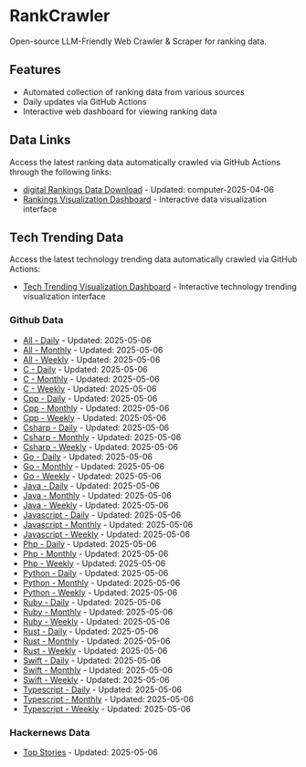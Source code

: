 # RankCrawler

Open-source LLM-Friendly Web Crawler & Scraper for ranking data.

## Features

* Automated collection of ranking data from various sources
* Daily updates via GitHub Actions
* Interactive web dashboard for viewing ranking data


## Data Links

Access the latest ranking data automatically crawled via GitHub Actions through the following links:

* [digital Rankings Data Download](https://github.com/chenjy16/RankCrawler/blob/main/data/1688/digital_computer_2025-04-06.json) - Updated: computer-2025-04-06
* [Rankings Visualization Dashboard](https://chenjy16.github.io/RankCrawler/1688_rankings.html) - Interactive data visualization interface




## Tech Trending Data

Access the latest technology trending data automatically crawled via GitHub Actions:

* [Tech Trending Visualization Dashboard](https://chenjy16.github.io/RankCrawler/tech_trending.html) - Interactive technology trending visualization interface

### Github Data

* [All - Daily](https://github.com/chenjy16/RankCrawler/blob/main/data/github/github_all_daily_2025-05-06.json) - Updated: 2025-05-06
* [All - Monthly](https://github.com/chenjy16/RankCrawler/blob/main/data/github/github_all_monthly_2025-05-06.json) - Updated: 2025-05-06
* [All - Weekly](https://github.com/chenjy16/RankCrawler/blob/main/data/github/github_all_weekly_2025-05-06.json) - Updated: 2025-05-06
* [C - Daily](https://github.com/chenjy16/RankCrawler/blob/main/data/github/github_c_daily_2025-05-06.json) - Updated: 2025-05-06
* [C - Monthly](https://github.com/chenjy16/RankCrawler/blob/main/data/github/github_c_monthly_2025-05-06.json) - Updated: 2025-05-06
* [C - Weekly](https://github.com/chenjy16/RankCrawler/blob/main/data/github/github_c_weekly_2025-05-06.json) - Updated: 2025-05-06
* [Cpp - Daily](https://github.com/chenjy16/RankCrawler/blob/main/data/github/github_cpp_daily_2025-05-06.json) - Updated: 2025-05-06
* [Cpp - Monthly](https://github.com/chenjy16/RankCrawler/blob/main/data/github/github_cpp_monthly_2025-05-06.json) - Updated: 2025-05-06
* [Cpp - Weekly](https://github.com/chenjy16/RankCrawler/blob/main/data/github/github_cpp_weekly_2025-05-06.json) - Updated: 2025-05-06
* [Csharp - Daily](https://github.com/chenjy16/RankCrawler/blob/main/data/github/github_csharp_daily_2025-05-06.json) - Updated: 2025-05-06
* [Csharp - Monthly](https://github.com/chenjy16/RankCrawler/blob/main/data/github/github_csharp_monthly_2025-05-06.json) - Updated: 2025-05-06
* [Csharp - Weekly](https://github.com/chenjy16/RankCrawler/blob/main/data/github/github_csharp_weekly_2025-05-06.json) - Updated: 2025-05-06
* [Go - Daily](https://github.com/chenjy16/RankCrawler/blob/main/data/github/github_go_daily_2025-05-06.json) - Updated: 2025-05-06
* [Go - Monthly](https://github.com/chenjy16/RankCrawler/blob/main/data/github/github_go_monthly_2025-05-06.json) - Updated: 2025-05-06
* [Go - Weekly](https://github.com/chenjy16/RankCrawler/blob/main/data/github/github_go_weekly_2025-05-06.json) - Updated: 2025-05-06
* [Java - Daily](https://github.com/chenjy16/RankCrawler/blob/main/data/github/github_java_daily_2025-05-06.json) - Updated: 2025-05-06
* [Java - Monthly](https://github.com/chenjy16/RankCrawler/blob/main/data/github/github_java_monthly_2025-05-06.json) - Updated: 2025-05-06
* [Java - Weekly](https://github.com/chenjy16/RankCrawler/blob/main/data/github/github_java_weekly_2025-05-06.json) - Updated: 2025-05-06
* [Javascript - Daily](https://github.com/chenjy16/RankCrawler/blob/main/data/github/github_javascript_daily_2025-05-06.json) - Updated: 2025-05-06
* [Javascript - Monthly](https://github.com/chenjy16/RankCrawler/blob/main/data/github/github_javascript_monthly_2025-05-06.json) - Updated: 2025-05-06
* [Javascript - Weekly](https://github.com/chenjy16/RankCrawler/blob/main/data/github/github_javascript_weekly_2025-05-06.json) - Updated: 2025-05-06
* [Php - Daily](https://github.com/chenjy16/RankCrawler/blob/main/data/github/github_php_daily_2025-05-06.json) - Updated: 2025-05-06
* [Php - Monthly](https://github.com/chenjy16/RankCrawler/blob/main/data/github/github_php_monthly_2025-05-06.json) - Updated: 2025-05-06
* [Php - Weekly](https://github.com/chenjy16/RankCrawler/blob/main/data/github/github_php_weekly_2025-05-06.json) - Updated: 2025-05-06
* [Python - Daily](https://github.com/chenjy16/RankCrawler/blob/main/data/github/github_python_daily_2025-05-06.json) - Updated: 2025-05-06
* [Python - Monthly](https://github.com/chenjy16/RankCrawler/blob/main/data/github/github_python_monthly_2025-05-06.json) - Updated: 2025-05-06
* [Python - Weekly](https://github.com/chenjy16/RankCrawler/blob/main/data/github/github_python_weekly_2025-05-06.json) - Updated: 2025-05-06
* [Ruby - Daily](https://github.com/chenjy16/RankCrawler/blob/main/data/github/github_ruby_daily_2025-05-06.json) - Updated: 2025-05-06
* [Ruby - Monthly](https://github.com/chenjy16/RankCrawler/blob/main/data/github/github_ruby_monthly_2025-05-06.json) - Updated: 2025-05-06
* [Ruby - Weekly](https://github.com/chenjy16/RankCrawler/blob/main/data/github/github_ruby_weekly_2025-05-06.json) - Updated: 2025-05-06
* [Rust - Daily](https://github.com/chenjy16/RankCrawler/blob/main/data/github/github_rust_daily_2025-05-06.json) - Updated: 2025-05-06
* [Rust - Monthly](https://github.com/chenjy16/RankCrawler/blob/main/data/github/github_rust_monthly_2025-05-06.json) - Updated: 2025-05-06
* [Rust - Weekly](https://github.com/chenjy16/RankCrawler/blob/main/data/github/github_rust_weekly_2025-05-06.json) - Updated: 2025-05-06
* [Swift - Daily](https://github.com/chenjy16/RankCrawler/blob/main/data/github/github_swift_daily_2025-05-06.json) - Updated: 2025-05-06
* [Swift - Monthly](https://github.com/chenjy16/RankCrawler/blob/main/data/github/github_swift_monthly_2025-05-06.json) - Updated: 2025-05-06
* [Swift - Weekly](https://github.com/chenjy16/RankCrawler/blob/main/data/github/github_swift_weekly_2025-05-06.json) - Updated: 2025-05-06
* [Typescript - Daily](https://github.com/chenjy16/RankCrawler/blob/main/data/github/github_typescript_daily_2025-05-06.json) - Updated: 2025-05-06
* [Typescript - Monthly](https://github.com/chenjy16/RankCrawler/blob/main/data/github/github_typescript_monthly_2025-05-06.json) - Updated: 2025-05-06
* [Typescript - Weekly](https://github.com/chenjy16/RankCrawler/blob/main/data/github/github_typescript_weekly_2025-05-06.json) - Updated: 2025-05-06

### Hackernews Data

* [Top Stories](https://github.com/chenjy16/RankCrawler/blob/main/data/hackernews/hackernews_top_2025-05-06.json) - Updated: 2025-05-06


